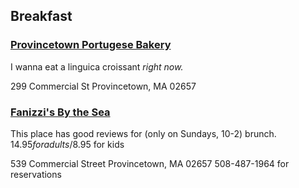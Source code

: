 ## Breakfast
###  [Provincetown Portugese Bakery](http://www.yelp.com/biz/provincetown-portuguese-bakery-provincetown#query:Breakfast%20Restaurants) 

I wanna eat a linguica croissant _right now._

299 Commercial St
Provincetown, MA 02657

### [Fanizzi's By the Sea](http://www.fanizzisrestaurant.com) 

This place has good reviews for (only on Sundays, 10-2) brunch. $14.95 for adults/$8.95 for kids 

539 Commercial Street Provincetown, MA 02657
508-487-1964 for reservations